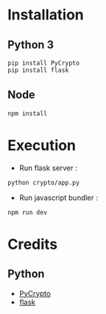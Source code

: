 # Installation
## Python 3
```shell
pip install PyCrypto
pip install flask
```
## Node
```shell
npm install
```
# Execution
* Run flask server :
```shell
python crypto/app.py
```
* Run javascript bundler :
```shell
npm run dev
```

# Credits
## Python
* [PyCrypto](http://pythonhosted.org/pycrypto/)
* [flask](http://flask.pocoo.org/)
